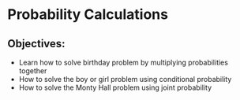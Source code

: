 <h1>Probability Calculations</h1>
<h2>Objectives:</h2>
<ul>
	<li>Learn how to solve birthday problem by multiplying probabilities together</li>
	<li>How to solve the boy or girl problem using conditional probability</li>
	<li>How to solve the Monty Hall problem using joint probability</li>
</ul>